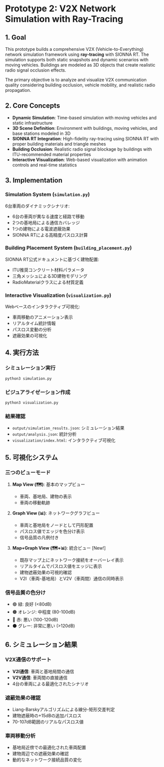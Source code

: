 # Prototype 2: V2X Network Simulation with Ray-Tracing

## 1. Goal

This prototype builds a comprehensive V2X (Vehicle-to-Everything) network simulation framework using **ray-tracing** with SIONNA RT. The simulation supports both static snapshots and dynamic scenarios with moving vehicles. Buildings are modeled as 3D objects that create realistic radio signal occlusion effects.

The primary objective is to analyze and visualize V2X communication quality considering building occlusion, vehicle mobility, and realistic radio propagation.

## 2. Core Concepts

- **Dynamic Simulation**: Time-based simulation with moving vehicles and static infrastructure
- **3D Scene Definition**: Environment with buildings, moving vehicles, and base stations modeled in 3D
- **SIONNA RT Integration**: High-fidelity ray-tracing using SIONNA RT with proper building materials and triangle meshes
- **Building Occlusion**: Realistic radio signal blockage by buildings with ITU-recommended material properties
- **Interactive Visualization**: Web-based visualization with animation controls and real-time statistics

## 3. Implementation

### Simulation System (`simulation.py`)

6台車両のダイナミックシナリオ:
- 6台の車両が異なる速度と経路で移動
- 2つの基地局による通信カバレッジ
- 1つの建物による電波遮蔽効果
- SIONNA RTによる高精度パスロス計算

### Building Placement System (`building_placement.py`)

SIONNA RT公式ドキュメントに基づく建物配置:
- ITU推奨コンクリート材料パラメータ
- 三角メッシュによる3D建物モデリング
- RadioMaterialクラスによる材質定義

### Interactive Visualization (`visualization.py`)

Webベースのインタラクティブ可視化:
- 車両移動のアニメーション表示
- リアルタイム統計情報
- パスロス変動の分析
- 遮蔽効果の可視化

## 4. 実行方法

### シミュレーション実行
```bash
python3 simulation.py
```

### ビジュアライゼーション作成
```bash
python3 visualization.py
```

### 結果確認
- `output/simulation_results.json`: シミュレーション結果
- `output/analysis.json`: 統計分析
- `visualization/index.html`: インタラクティブ可視化

## 5. 可視化システム

### 三つのビューモード

1. **Map View (🗺️)**: 基本のマップビュー
   - 車両、基地局、建物の表示
   - 車両の移動軌跡

2. **Graph View (📊)**: ネットワークグラフビュー
   - 車両と基地局をノードとして円形配置
   - パスロス値でエッジを色分け表示
   - 信号品質の凡例付き

3. **Map+Graph View (🗺️+📊)**: 統合ビュー [New!]
   - 既存マップ上にネットワーク接続をオーバーレイ表示
   - リアルタイムでパスロス値をエッジに表示
   - 建物遮蔽効果の可視的確認
   - V2I（車両-基地局）とV2V（車両間）通信の同時表示

### 信号品質の色分け
- 🟢 緑: 良好 (<80dB)
- 🟠 オレンジ: 中程度 (80-100dB)
- 🔴 赤: 悪い (100-120dB)
- ⚫ グレー: 非常に悪い (>120dB)

## 6. シミュレーション結果

### V2X通信のサポート
- **V2I通信**: 車両と基地局間の通信
- **V2V通信**: 車両間の直接通信
- 4台の車両による最適化されたシナリオ

### 遮蔽効果の確認
- Liang-Barskyアルゴリズムによる線分-矩形交差判定
- 建物遮蔽時の+15dBの追加パスロス
- 70-107dB範囲のリアルなパスロス値

### 車両移動分析
- 基地局近傍での最適化された車両配置
- 建物周辺での遮蔽効果の確認
- 動的なネットワーク接続品質の変化
